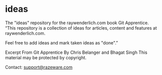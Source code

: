 # ideas
The "ideas" repository for the raywenderlich.com book Git Apprentice.
“This repository is a collection of ideas for articles, content and features at raywenderlich.com.

Feel free to add ideas and mark taken ideas as "done".”

Excerpt From
Git Apprentice
By Chris Belanger and Bhagat Singh
This material may be protected by copyright.

Contact: support@razeware.com
